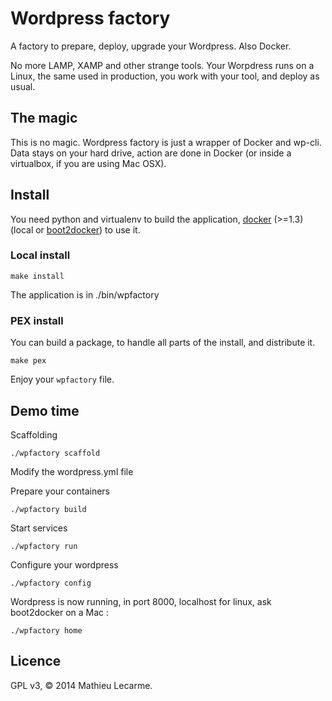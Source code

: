 Wordpress factory
=================

A factory to prepare, deploy, upgrade your Wordpress.
Also Docker.

No more LAMP, XAMP and other strange tools.
Your Worpdress runs on a Linux, the same used in production, you work with your tool, and deploy as usual.

The magic
---------

This is no magic. Wordpress factory is just a wrapper of Docker and wp-cli.
Data stays on your hard drive, action are done in Docker (or inside a virtualbox, if you are using Mac OSX).

Install
-------

You need python and virtualenv to build the application,
[docker](https://www.docker.com/) (>=1.3) (local or [boot2docker](http://boot2docker.io/)) to use it.

### Local install

    make install

The application is in ./bin/wpfactory

### PEX install

You can build a package, to handle all parts of the install, and distribute it.

    make pex

Enjoy your `wpfactory` file.

Demo time
---------

Scaffolding

    ./wpfactory scaffold

Modify the wordpress.yml file

Prepare your containers

    ./wpfactory build

Start services

    ./wpfactory run

Configure your wordpress

    ./wpfactory config

Wordpress is now running, in port 8000, localhost for linux, ask boot2docker on a Mac :

    ./wpfactory home

Licence
-------

GPL v3, © 2014 Mathieu Lecarme.
